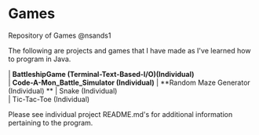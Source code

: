 # Games
Repository of Games
@nsands1

The following are projects and games that I have made as I've learned how to program in Java.

| **BattleshipGame (Terminal-Text-Based-I/O)(Individual)**  
| **Code-A-Mon_Battle_Simulator (Individual)**
| **Random Maze Generator (Individual) **
| Snake (Individual)   
| Tic-Tac-Toe (Individual)  


Please see individual project README.md's for additional information pertaining to the program.
